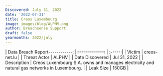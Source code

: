 ```yaml
---
Discovered: July 31, 2022
date: '2022-07-31'
title: Creos Luxembourg
image: images/blog/ALPHV.png
author: Breachsense Support
draft: false
yearmonths: 2022/july
---
```


| Data Breach Report------------:     |:-------------:    | :-----:|
| Victim      | creos-net.lu      | 
| Threat Actor      | ALPHV      | 
| Date Discovered      | Jul 31, 2022      | 
| Description      | Creos Luxembourg S.A. owns and manages electricity and natural gas networks in Luxembourg.      | 
| Leak Size      | 150GB      | 

